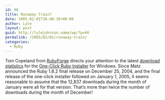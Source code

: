 ```yaml
---
id: 66
title: Runaway Train?
date: 2005-02-01T16:40:36+00:00
author: Lyle
layout: post
guid: http://lylejohnson.name/wp/?p=66
permalink: /2005/02/01/runaway-train/
categories:
  - Ruby
---
```

Tom Copeland from [RubyForge](http://rubyforge.org/) directs your attention to the latest [download statistics](http://rubyforge.org/project/stats/index.php?report=months&group_id=167) for the [One-Click Ruby Installer](http://rubyforge.org/projects/rubyinstaller/) for Windows. Since Matz announced the Ruby 1.8.2 final release on December 25, 2004, and the final release of the one-click installer followed on January 1, 2005, it seems reasonable to assume that the 12,837 downloads during the month of January were all for that version. That&#8217;s more than twice the number of downloads during the month of December!